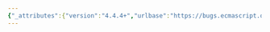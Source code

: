 ```yaml
---
{"_attributes":{"version":"4.4.4+","urlbase":"https://bugs.ecmascript.org/","maintainer":"dherman@mozilla.com"},"bug":{"bug_id":2377,"creation_ts":"2013-12-10 20:09:00 -0800","short_desc":"incorrect statement about numbers","delta_ts":"2013-12-10 20:44:56 -0800","product":"ECMA-404  JSON","component":"1st Edition","version":"unspecified","rep_platform":"All","op_sys":"All","bug_status":"CONFIRMED","priority":"Normal","bug_severity":"normal","everconfirmed":true,"reporter":{"uid":"pfpschneider","name":"Peter F. Patel-Schneider"},"assigned_to":{"uid":"douglas","name":"Douglas Crockford"},"cc":"allen","long_desc":[{"commentid":6917,"comment_count":0,"who":{"uid":"pfpschneider","name":"Peter F. Patel-Schneider"},"bug_when":"2013-12-10 20:09:52 -0800","thetext":"The discussion of numbers in the introduction of ECMA-404, 1st Edition /\nOctober 2013 contains:\n\n  JSON instead offers only the representation of numbers that humans use: a\n  sequence of digits.\n\nHowever, JSON does not only use sequences of digits to represent numbers, and \nthere are many JSON numbers that cannot be represented as a sequence of \nbase-ten digits.\n\nAlso, humans use many representations of numbers that are not sequences of\ndigits, including two, one and one-half, and three-quarters.\n\nFinally, there are many numbers that humans interchange that are cannot be \nrepresented as finite sequences of digits, even if you allow also a decimal \npoint and a negative sign, for example 1/7, pi, and the square root of two.  \n\nThis statement should be changed."}]}}
---
```


